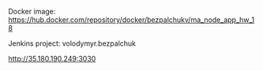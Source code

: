 
Docker image: https://hub.docker.com/repository/docker/bezpalchukv/ma_node_app_hw_18

Jenkins project: volodymyr.bezpalchuk

http://35.180.190.249:3030